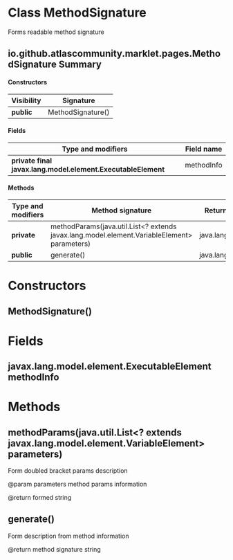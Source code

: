 Class MethodSignature
=====================
Forms readable method signature

io.github.atlascommunity.marklet.pages.MethodSignature Summary
-------
#### Constructors
| Visibility | Signature         |
| ---------- | ----------------- |
| **public** | MethodSignature() |
#### Fields
| Type and modifiers                                           | Field name |
| ------------------------------------------------------------ | ---------- |
| **private final javax.lang.model.element.ExecutableElement** | methodInfo |
#### Methods
| Type and modifiers | Method signature                                                                            | Return type      |
| ------------------ | ------------------------------------------------------------------------------------------- | ---------------- |
| **private**        | methodParams(java.util.List<? extends javax.lang.model.element.VariableElement> parameters) | java.lang.String |
| **public**         | generate()                                                                                  | java.lang.String |

Constructors
============
MethodSignature()
-----------------


Fields
======
javax.lang.model.element.ExecutableElement methodInfo
-----------------------------------------------------


Methods
=======
methodParams(java.util.List<? extends javax.lang.model.element.VariableElement> parameters)
-------------------------------------------------------------------------------------------
Form doubled bracket params description

@param parameters method params information

@return formed string



generate()
----------
Form description from method information

@return method signature string




